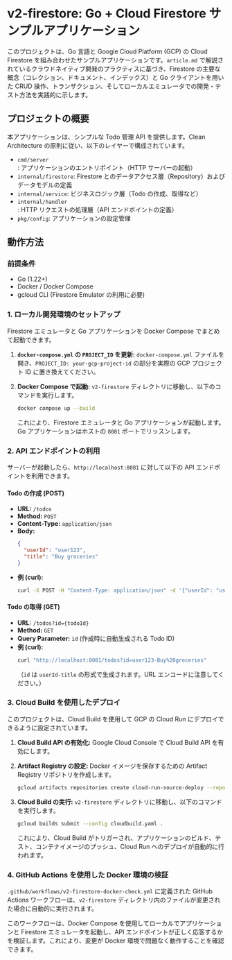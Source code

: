 # v2-firestore: Go + Cloud Firestore サンプルアプリケーション

このプロジェクトは、Go 言語と Google Cloud Platform (GCP) の Cloud Firestore を組み合わせたサンプルアプリケーションです。`article.md` で解説されているクラウドネイティブ開発のプラクティスに基づき、Firestore の主要な概念（コレクション、ドキュメント、インデックス）と Go クライアントを用いた CRUD 操作、トランザクション、そしてローカルエミュレータでの開発・テスト方法を実践的に示します。

## プロジェクトの概要

本アプリケーションは、シンプルな Todo 管理 API を提供します。Clean Architecture の原則に従い、以下のレイヤーで構成されています。

- `cmd/server`: アプリケーションのエントリポイント（HTTP サーバーの起動）
- `internal/firestore`: Firestore とのデータアクセス層（Repository）およびデータモデルの定義
- `internal/service`: ビジネスロジック層（Todo の作成、取得など）
- `internal/handler`: HTTP リクエストの処理層（API エンドポイントの定義）
- `pkg/config`: アプリケーションの設定管理

## 動作方法

### 前提条件

- Go (1.22+)
- Docker / Docker Compose
- gcloud CLI (Firestore Emulator の利用に必要)

### 1. ローカル開発環境のセットアップ

Firestore エミュレータと Go アプリケーションを Docker Compose でまとめて起動できます。

1.  **`docker-compose.yml` の `PROJECT_ID` を更新:**
    `docker-compose.yml` ファイルを開き、`PROJECT_ID: your-gcp-project-id` の部分を実際の GCP プロジェクト ID に置き換えてください。

2.  **Docker Compose で起動:**
    `v2-firestore` ディレクトリに移動し、以下のコマンドを実行します。
    ```bash
    docker compose up --build
    ```
    これにより、Firestore エミュレータと Go アプリケーションが起動します。Go アプリケーションはホストの `8081` ポートでリッスンします。

### 2. API エンドポイントの利用

サーバーが起動したら、`http://localhost:8081` に対して以下の API エンドポイントを利用できます。

#### Todo の作成 (POST)

- **URL:** `/todos`
- **Method:** `POST`
- **Content-Type:** `application/json`
- **Body:**
    ```json
    {
      "userId": "user123",
      "title": "Buy groceries"
    }
    ```
- **例 (curl):**
    ```bash
    curl -X POST -H "Content-Type: application/json" -d '{"userId": "user123", "title": "Buy groceries"}' http://localhost:8081/todos
    ```

#### Todo の取得 (GET)

- **URL:** `/todos?id={todoId}`
- **Method:** `GET`
- **Query Parameter:** `id` (作成時に自動生成される Todo ID)
- **例 (curl):**
    ```bash
    curl "http://localhost:8081/todos?id=user123-Buy%20groceries"
    ```
    （`id` は `userId-title` の形式で生成されます。URL エンコードに注意してください。）

### 3. Cloud Build を使用したデプロイ

このプロジェクトは、Cloud Build を使用して GCP の Cloud Run にデプロイできるように設定されています。

1.  **Cloud Build API の有効化:**
    Google Cloud Console で Cloud Build API を有効にします。

2.  **Artifact Registry の設定:**
    Docker イメージを保存するための Artifact Registry リポジトリを作成します。
    ```bash
    gcloud artifacts repositories create cloud-run-source-deploy --repository-format=docker --location=asia-northeast1 --description="Docker repository for Cloud Run source deployments"
    ```

3.  **Cloud Build の実行:**
    `v2-firestore` ディレクトリに移動し、以下のコマンドを実行します。
    ```bash
    gcloud builds submit --config cloudbuild.yaml .
    ```
    これにより、Cloud Build がトリガーされ、アプリケーションのビルド、テスト、コンテナイメージのプッシュ、Cloud Run へのデプロイが自動的に行われます。

### 4. GitHub Actions を使用した Docker 環境の検証

`.github/workflows/v2-firestore-docker-check.yml` に定義された GitHub Actions ワークフローは、`v2-firestore` ディレクトリ内のファイルが変更された場合に自動的に実行されます。

このワークフローは、Docker Compose を使用してローカルでアプリケーションと Firestore エミュレータを起動し、API エンドポイントが正しく応答するかを検証します。これにより、変更が Docker 環境で問題なく動作することを確認できます。

